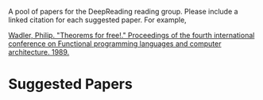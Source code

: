 A pool of papers for the DeepReading reading group. Please include a linked citation for each suggested paper. For example,

[Wadler, Philip. "Theorems for free!." Proceedings of the fourth international conference on Functional programming languages and computer architecture. 1989.](https://dl.acm.org/doi/abs/10.1145/99370.99404)

# Suggested Papers

